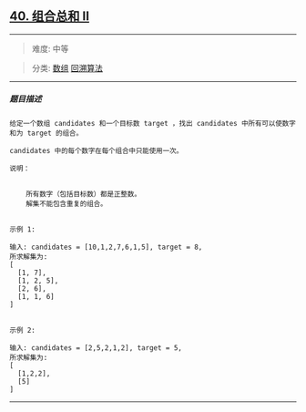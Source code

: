 ## [40. 组合总和 II](https://leetcode-cn.com/problems/combination-sum-ii/)

---

> 难度: 中等

> 分类:  [数组](https://leetcode-cn.com/tag/array/)  [回溯算法](https://leetcode-cn.com/tag/backtracking/) 

---

##### 题目描述

```
给定一个数组 candidates 和一个目标数 target ，找出 candidates 中所有可以使数字和为 target 的组合。

candidates 中的每个数字在每个组合中只能使用一次。

说明：


	所有数字（包括目标数）都是正整数。
	解集不能包含重复的组合。 


示例 1:

输入: candidates = [10,1,2,7,6,1,5], target = 8,
所求解集为:
[
  [1, 7],
  [1, 2, 5],
  [2, 6],
  [1, 1, 6]
]


示例 2:

输入: candidates = [2,5,2,1,2], target = 5,
所求解集为:
[
  [1,2,2],
  [5]
]

```

---
